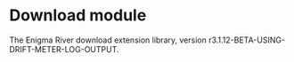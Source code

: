 # Download module

The Enigma River download extension library, version r3.1.12-BETA-USING-DRIFT-METER-LOG-OUTPUT.
